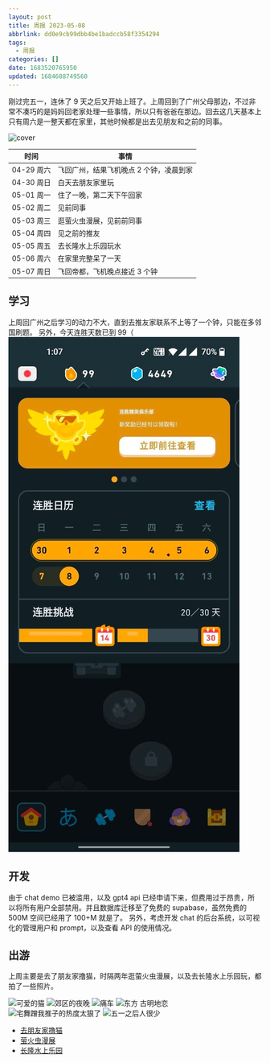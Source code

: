 ```yaml
---
layout: post
title: 周报 2023-05-08
abbrlink: dd0e9cb99dbb4be1badccb58f3354294
tags:
  - 周报
categories: []
date: 1683520765950
updated: 1684688749560
---
```


刚过完五一，连休了 9 天之后又开始上班了。上周回到了广州父母那边，不过非常不凑巧的是妈妈回老家处理一些事情，所以只有爸爸在那边。回去这几天基本上只有周六是一整天都在家里，其他时候都是出去见朋友和之前的同事。

![cover](https://image-proxy.rxliuli.com/?url=https://lh3.googleusercontent.com/pw/AJFCJaUAlNN9xNVyKIup4QEDq43lJM6_KPYLbyMUem3fTrDgCGZKos7LN8vwcjkHUkbBvu-gIefWZ3qiJZh0EaURIAxv441e2SCV-3fPt6hx2KFn3nbuzL4ZjAt9QfvuwbIP5mM5D3115-KP-dCMvBM4pBBx=w978-h1304-s-no)

| 时间       | 事情                    |
| -------- | --------------------- |
| 04-29 周六 | 飞回广州，结果飞机晚点 2 个钟，凌晨到家 |
| 04-30 周日 | 白天去朋友家里玩              |
| 05-01 周一 | 住了一晚，第二天下午回家          |
| 05-02 周二 | 见前同事                  |
| 05-03 周三 | 逛萤火虫漫展，见前前同事          |
| 05-04 周四 | 见之前的推友                |
| 05-05 周五 | 去长隆水上乐园玩水             |
| 05-06 周六 | 在家里完整呆了一天             |
| 05-07 周日 | 飞回帝都，飞机晚点接近 3 个钟      |

## 学习

上周回广州之后学习的动力不大，直到去推友家联系不上等了一个钟，只能在多邻国刷题。
另外，今天连胜天数已到 99（
![多邻国](/resources/04373a893aa8478abcae774766cac9ea.jpg)

## 开发

由于 chat demo 已被滥用，以及 gpt4 api 已经申请下来，但费用过于昂贵，所以将所有用户全部禁用。并且数据库迁移至了免费的 supabase，虽然免费的 500M 空间已经用了 100+M 就是了。
另外，考虑开发 chat 的后台系统，以可视化的管理用户和 prompt，以及查看 API 的使用情况。

## 出游

上周主要是去了朋友家撸猫，时隔两年逛萤火虫漫展，以及去长隆水上乐园玩，都拍了一些照片。

![可爱的猫](https://image-proxy.rxliuli.com/?url=https://lh3.googleusercontent.com/pw/AJFCJaVE8Vnr-Nej-B3AQqsA7oRjdwBaBGx42ku2mIAZKlArDJJwivalDs4OVQNubE9xYnPgOGcvo3tgddE46LmeU6RWu8kgsuX2SjCo9zR5ODBW6wQMOJmAIsnO5gSjeLskldGp6g-Xr9ZKsW3uhNPI9ZQw=w978-h1304-s-no)
![郊区的夜晚](https://image-proxy.rxliuli.com/?url=https://lh3.googleusercontent.com/pw/AJFCJaUFXaGCzV01tur2f4iVkVDdMzX1SAPbUF5etFY7FZIkgx7i6FUL2RThzBlT6bRhHNv9Vh7HVYY69l4TpfdguNB9yKYyt2lYua5IfU7w7DJJI4xdIQWwFCg9hErt12j1vjAYQAhYot80SwF_I0WEM0Zk=w1739-h1304-s-no)
![痛车](https://image-proxy.rxliuli.com/?url=https://lh3.googleusercontent.com/pw/AJFCJaUbqZWXpA08T0TKtGHJONAJXEkuJuDg9SiumEPeulCw_KyLtHpVKJgV7u-2JsM4y7rR0aLNVTAakkheSo7QKjFLg_yzf3SU_6XGUouaEk3tMc1UZaRQOR9CpjUpvKqvbWgKMgxaKmcJIwqUHLiOaD3q=w1739-h1304-s-no)
![东方 古明地恋](https://image-proxy.rxliuli.com/?url=https://lh3.googleusercontent.com/pw/AJFCJaVl1QjnW10vePwJVTgH7zgCcC8N5vpBGIOLa0jQu7pdPJVTUrFGgf7x2votqdy4WuL_kUiGwum9i524pNRkHccO1fEzoqXVaAHi9J93BkcsAJtJyNpBTpk1Qjz0-el2GFsONdvOtW7X6mDKDamhIQWR=w978-h1304-s-no)
![宅舞蹭我推子的热度太狠了](https://image-proxy.rxliuli.com/?url=https://lh3.googleusercontent.com/pw/AJFCJaWUZ5gh8BqGJA3tQNnfZWvvK4_d8YHKcNbSZ3WwL_s2Plo6Jm-GyCHBi1ifqkksj51I29zwXjpcTfli7Ob5CZYPISWKvAgs9B0AYGncD-malZm8Xjo2q_bc1pq3l7X9V9DYRCG6mjUAQFfGs40F5Xjw=w1739-h1304-s-no)
![五一之后人很少](https://image-proxy.rxliuli.com/?url=https://lh3.googleusercontent.com/pw/AJFCJaWe_N1u6DreWfOBgoqUxMmjp63vfa4C1XKET1swu88xUz57IRm3zltDgU4Y7JRmoE63gaD3s_J3gik752arAUGD4R-21YxvbmWKJtxIXTrgagJOqwQ7bi7zOPyEZLP5nWYeY5VD2hN2gv5UouYGP0Tp=w978-h1304-s-no)

- [去朋友家撸猫](https://photos.app.goo.gl/Usmrpx3ruQnnP4wA7)
- [萤火虫漫展](https://photos.app.goo.gl/9CP4fctd6ioYFuG96)
- [长隆水上乐园](https://photos.app.goo.gl/dJ8Vm5rRmXJRwySj6)
